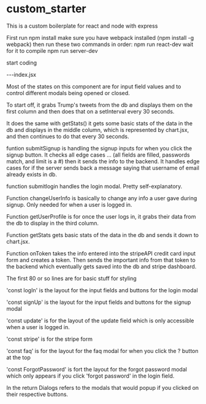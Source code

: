 # custom_starter
This is a custom boilerplate for react and node with express

First run npm install
make sure you have webpack installed (npm install -g webpack)
then run these two commands in order:
npm run react-dev 
wait for it to compile 
npm run server-dev

start coding



---index.jsx

Most of the states on this component are for input field values and 
to control different modals being opened or closed.

To start off, it grabs Trump's tweets from the db and displays them on the first column and then does that on a setInterval every 30 seconds.

It does the same with getStats()  it gets some basic stats of the data in the db and displays in the middle column, which is represented by chart.jsx, and then continues to do that every 30 seconds.

funtion submitSignup is handling the signup inputs for when you click the signup button. It checks all edge cases ...
    (all fields are filled, passwords match, and limit is a #)
then it sends the info to the backend.
It handles edge cases for if the server sends back a message saying
that username of email already exists in db.

function submitlogin handles the login modal. Pretty self-explanatory.

Function changeUserInfo is basically to change any info a user gave during signup. Only needed for when a user is logged in.

Function getUserProfile is for once the user logs in, it grabs their data from the db to display in the third column.

Function getStats gets basic stats of the data in the db and sends it down to chart.jsx.

Function onToken takes the info entered into the stripeAPI credit card input form and creates a token. Then sends the important info from that token to the backend which eventually gets saved into the db and stripe dashboard.

The first 80 or so lines are for basic stuff for styling

'const logIn' is the layout for the input fields and buttons for 
the login modal

'const signUp' is the layout for the input fields and buttons for 
the signup modal

'const update' is for the layout of the update field which is only accessible when a user is logged in.

'const stripe' is for the stripe form

'const faq' is for the layout for the faq modal for when you click the ? button at the top

'const ForgotPassword' is fort the layout for the forgot password modal which only appears if you click 'forgot password' in the login field.

In the return
Dialogs refers to the modals that would popup if you clicked on their respective buttons.





